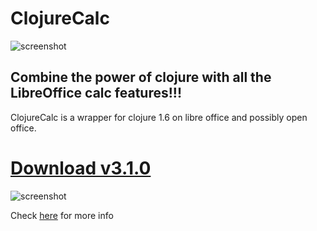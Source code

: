 ClojureCalc
====================
![screenshot](http://i.imgur.com/s0ySCwL.png "ClojureCalc")

Combine the power of clojure with all the LibreOffice calc features!!!  
---------------------

ClojureCalc is a wrapper for clojure 1.6 on libre office and possibly open office.  

[Download v3.1.0](https://github.com/beothorn/ClojureCalc/releases/download/3.1.0/ClojureCalc.oxt)
====================

![screenshot](http://i.imgur.com/JeGaBs4.png "ClojureCalc")  

Check [here](http://beothorn.github.io/ClojureCalc/) for more info

